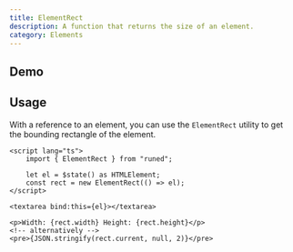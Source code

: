 ```yaml
---
title: ElementRect
description: A function that returns the size of an element.
category: Elements
---
```


<script>
	import Demo from '$lib/components/demos/element-rect.svelte';
</script>

## Demo

<Demo />

## Usage

With a reference to an element, you can use the `ElementRect` utility to get the bounding rectangle
of the element.

```svelte
<script lang="ts">
	import { ElementRect } from "runed";

	let el = $state() as HTMLElement;
	const rect = new ElementRect(() => el);
</script>

<textarea bind:this={el}></textarea>

<p>Width: {rect.width} Height: {rect.height}</p>
<!-- alternatively -->
<pre>{JSON.stringify(rect.current, null, 2)}</pre>
```
